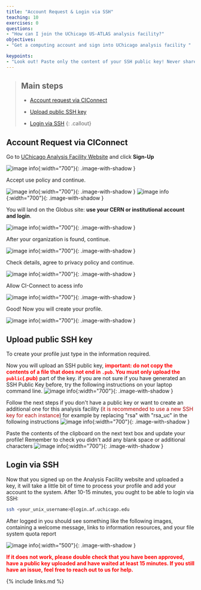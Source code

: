 ```yaml
---
title: "Account Request & Login via SSH"
teaching: 10
exercises: 0
questions:
- "How can I join the UChicago US-ATLAS analysis facility?"
objectives:
- "Get a computing account and sign into UChicago analysis facility "

keypoints:
- "Look out! Paste only the content of your SSH public key! Never share the content of your SSH private key!"
---
```


> ## Main steps
>
> - <a href="#account">Account request via CIConnect</a>
>
> - <a href="#key">Upload public SSH key</a>
>
> - <a href="#login">Login via SSH</a>
{: .callout}

<!------------------------------------------------------------------------------------->
<!------------------------------ Account request -------------------------------------->
<h2 id="account">Account Request via CIConnect</h2>


Go to <a href="https://af.uchicago.edu">UChicago Analysis Facility Website</a> and click <strong>Sign-Up</strong>

![image info](./../fig/i_a1signup_NEW.png){:width="700"}{: .image-with-shadow }

Accept use policy and continue.

![image info](./../fig/i_a1signup_NEW.png){:width="700"}{: .image-with-shadow }
![image info](./../fig/i_a2policy_NEW){:width="700"}{: .image-with-shadow }

You will land on the Globus site: <strong>use your CERN or institutional account and login</strong>.

![image info](./../fig/i_a3organiz.png){:width="700"}{: .image-with-shadow }

After your organization is found, continue.

![image info](./../fig/i_a3organizlog.png){:width="700"}{: .image-with-shadow }

Check details, agree to privacy policy and continue.

![image info](./../fig/i_a4details.png){:width="700"}{: .image-with-shadow }

Allow CI-Connect to acess info

![image info](./../fig/i_a5useinfo.png){:width="700"}{: .image-with-shadow }

Good! Now you will create your profile.

![image info](./../fig/i_a6profile.png){:width="700"}{: .image-with-shadow }


<!------------------------------------------------------------------------------------->
<!------------------------------ Upload public ssh key--------------------------------->

<h2 id="key">Upload public SSH key</h2>

To create your profile just type in the information required.

Now you will upload an SSH public key, **<font color="red">important: do not copy the contents of a file that does not end in `.pub`. You must only upload the `public`(.pub)</font>** part of the key.
if you are not sure if you have generated an SSH Public Key before, try the following instructions on your laptop command line.
![image info](./../fig/i_a7oldkey.png){:width="700"}{: .image-with-shadow }

Follow the next steps if you don't have a public key or want to create an additional one for this analysis facility (<font color="Bright Gold">it is recommended to use a new SSH key for each instance</font>) for example by replacing "rsa" with "rsa_uc" in the following instructions
![image info](./../fig/i_a8newkey.png){:width="700"}{: .image-with-shadow }

Paste the contents of the clipboard on the next text box and update your profile! Remember to check you didn't add any blank space or additional characters
![image info](./../fig/i_a9pastekey.png){:width="700"}{: .image-with-shadow }


<!------------------------------------------------------------------------------------->
<!------------------------------ login via ssh--------------------------------->
<h2 id="login">Login via SSH</h2>

Now that you signed up on the Analysis Facility website and uploaded a key, it will take a little bit of time to process your profile and add your account to the system. After 10-15 minutes, you ought to be able to login via SSH:

```bash
ssh <your_unix_username>@login.af.uchicago.edu
```
After logged in you should see something like the following images, containing a welcome message, links to information resources, and your file system quota report

![image info](./../fig/i_a10insshlogo.png){:width="500"}{: .image-with-shadow }

<strong><font color="red">If it does not work, please double check that you have been approved, have a public key uploaded and have waited at least 15 minutes. If you still have an issue, feel free to reach out to us for help.</font></strong>

<!----------------------------------- fin --------------------------------------------->
{% include links.md %}

